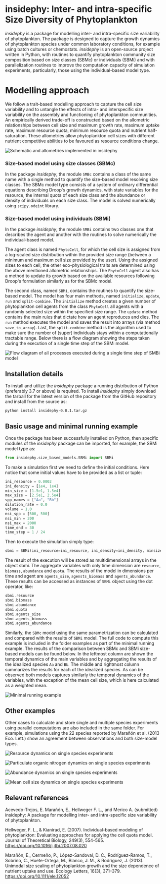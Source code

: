 # insidephy: Inter- and intra-specific Size Diversity of Phytoplankton

*insidephy* is a package for modelling inter- and intra-specific 
size variability of phytoplankton. The package is designed to 
capture the growth dynamics of phytoplankton species under common
laboratory conditions, for example using batch cultures or chemostats.
*insidephy* is an open-source project written in Python, 
with routines to quantify phytoplankton community size composition
based on size classes (SBMc) or individuals (SBMi) and with parallelization routines
to improve the computation capacity of simulation experiments, particularly, 
those using the individual-based model type.

# Modelling approach
 We follow a trait-based modelling approach to capture the cell size 
 variability and to untangle the effects of intra- and interspecific 
 size variability on the assembly and functioning of phytoplankton 
 communities. An empirically derived trade-off is constructed based on
 the allometric relationships between cell size and maximum growth rate, 
 maximum uptake rate, maximum resource quota, minimum resource quota
 and nutrient half-saturation. These allometries allow
 phytoplankton cell sizes with different nutrient competitive abilities
 to be favoured as resource conditions change.

![Schematic and allometries implemented in *insidephy*](./insidephy/examples/schematic_allo.png)
 
### Size-based model using size classes (SBMc)
In the package *insidephy*, the module ``SMBc`` contains a class
of the same name with a single method to quantify the size-based 
model resolving size classes. The SBMc model type consists of a system
of ordinary differential equations describing Droop's growth dynamics,
with state variables for the resource, the internal quota of each 
size class and the abundance or density of individuals on each size class.
The model is solved numerically using ``scipy.odeint`` library.

### Size-based model using individuals (SBMi)
In the package *insidephy*, the module ``SMBi`` contains two classes one 
that describes the agent and another with the routines to solve numerically
the individual-based model.

The agent class is named ``PhytoCell``, for which the cell size is assigned 
from a log-scaled size distribution within the provided size range 
(between a minimum and maximum cell size provided by the user). 
Using the assigned sizes to each cell, the other eco-physiological traits 
are determined using the above mentioned allometric relationships. 
The ``PhytoCell`` agent also has a method to update its growth based on 
the available resources following Droop's formulation similarly as for 
the SBMc model. 

The second class, named ``SBMi``, contains the routines to quantify the size-based model. 
The model has four main methods, named ``initialize``, ``update``, ``run`` and ``split-combine``.
The ``initialize`` method creates a given number of phytoplankton cell agents from the class ``PhytoCell`` 
all agents with a randomly selected size within the specified size range. The ``update`` method
contains the main rules that dictate how an agent reproduces and dies. The ``run`` method executes 
the model and saves the result into arrays (via method ``save_to_array``). Last, the ``split-combine`` method is the 
algorithm used to make sure the number of (super) individuals stays within a computationally 
tractable range. Below there is a flow diagram showing the steps taken during the execution of a single
time step of the SBMi model.

![Flow diagram of all processes executed during a single time step of SMBi model](./insidephy/examples/SBMi_flowdiagram.png)
 

## Installation details

To install and utilize the *insidephy* package a running distribution 
of Python (preferably 3.7 or above) is required. To install 
*insidephy* simply download the tarball for the latest version of 
the package from the GitHub repository and install from the source as:
```bash
python install insidephy-0.0.1.tar.gz
```
##  Basic usage and minimal running example

Once the package has been successfully installed on Python, 
then specific modules of the *insidephy* package can be imported, 
for example, the SBMi model type as:
```python
from insidephy.size_based_models.SBMi import SBMi
```
To make a simulation first we need to define the initial conditions.
Here notice that some initial values have to be provided as a list or tuple:
```python
ini_resource = 0.0002
ini_density = [1e4, 1e4]
min_size = [1.5e1, 1.5e4]
max_size = [2.5e1, 2.5e4]
spp_names = ["Aa", "Bb"]
dilution_rate = 0.0
volume = 1.0
nsi_spp = [500, 500]
nsi_min = 200
nsi_max = 2000
time_end = 30
time_step = 1 / 24
```
Then to execute the simulation simply type:
```python
sbmi = SBMi(ini_resource=ini_resource, ini_density=ini_density, minsize=min_size, maxsize=max_size, spp_names=spp_names, dilution_rate=dilution_rate, volume=volume, nsi_spp=nsi_spp, nsi_min=nsi_min, nsi_max=nsi_max, time_step=time_step, time_end=time_end)
```
The result of the execution will be stored as multidimensional 
arrays in the object sbmi. The aggregate 
variables with only time dimension are ``resource``, ``biomass``, 
``abundance`` and ``quota``. The results of the model in dimensions per time
and agent are ``agents_size``, ``agensts_biomass`` and ``agents_abundance``. 
These results can be accessed as instances of ``SBMi`` object using 
the dot operator, like:
```python
sbmi.resource
sbmi.biomass
sbmi.abundance
sbmi.quota
sbmi.agents_size
sbmi.agents_biomass
sbmi.agents_abundance
```
Similarly, the ``SBMc`` model using the same parametrization can be calculated and
compared with the results of ``SBMi`` model. The full code to compute this example is included in the folder examples
as part of the minimal running example. The results of the comparison between SBMc and SBMi size-based
models can be found below. In the leftmost column are shown the temporal
dynamics of the main variables and by aggregating the results of 
the idealized species ``Aa`` and ``Bb``. The middle and rightmost column
summarizes the results for each of the idealized species. As can be observed both 
models captures similarly the temporal dynamics of the variables, with 
the exception of the mean cell size, which is here calculated as a weighted mean.


![Minimal running example](./insidephy/examples/MREG.png)


## Other examples

Other cases to calculate and store single and 
multiple species experiments using parallel computations are also included
in the same folder. For example, simulations using the 22 species reported by
Marañón et al. (2013 Eco. Lett.) show an agreement between observations and 
both size-model types.

![Resource dynamics on single species experiments](./insidephy/examples/sbm_allspp_Nutrients.png)

![Particulate organic nitrogen dynamics on single species experiments](./insidephy/examples/sbm_allspp_PON.png)

![Abundance dynamics on single species experiments](./insidephy/examples/sbm_allspp_Abundance.png)

![Mean cell size dynamics on single species experiments](./insidephy/examples/sbm_allspp_CellSize.png)


## Relevant references

Acevedo-Trejos, E. Marañón, E., Hellweger F. L., and Merico A. (submitted) insidephy: A package for modelling inter- and intra-specific size variability of phytoplankton. 

Hellweger, F. L., & Kianirad, E. (2007). Individual-based modeling of phytoplankton: Evaluating approaches for applying the cell quota model. Journal of Theoretical Biology, 249(3), 554–565. https://doi.org/10.1016/j.jtbi.2007.08.020

Marañón, E., Cermeño, P., López-Sandoval, D. C., Rodríguez-Ramos, T., Sobrino, C., Huete-Ortega, M., Blanco, J. M., & Rodríguez, J. (2013). Unimodal size scaling of phytoplankton growth and the size dependence of nutrient uptake and use. Ecology Letters, 16(3), 371–379. https://doi.org/10.1111/ele.12052
